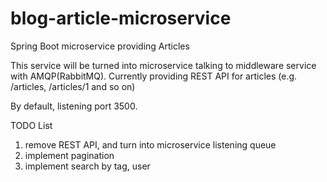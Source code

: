 # blog-article-microservice
Spring Boot microservice providing Articles

This service will be turned into microservice talking to middleware service with AMQP(RabbitMQ).
Currently providing REST API for articles (e.g. /articles, /articles/1 and so on)

By default, listening port 3500.

TODO List
1. remove REST API, and turn into microservice listening queue
2. implement pagination
3. implement search by tag, user
